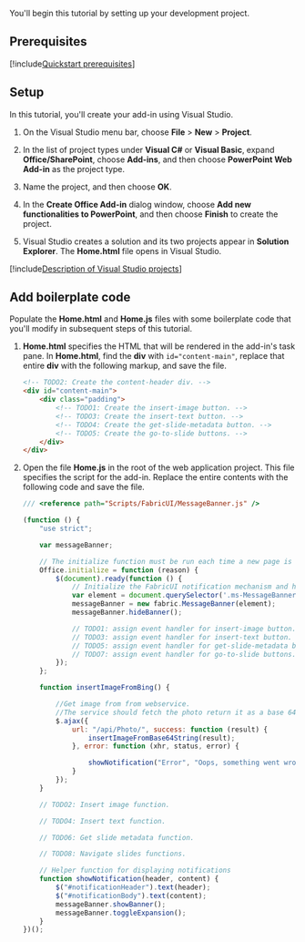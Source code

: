 You'll begin this tutorial by setting up your development project. 

## Prerequisites

[!include[Quickstart prerequisites](../includes/quickstart-vs-prerequisites.md)]

## Setup

In this tutorial, you'll create your add-in using Visual Studio.

1. On the Visual Studio menu bar, choose  **File** > **New** > **Project**.
    
2. In the list of project types under **Visual C#** or **Visual Basic**, expand  **Office/SharePoint**, choose **Add-ins**, and then choose **PowerPoint Web Add-in** as the project type. 

3. Name the project, and then choose **OK**.

4. In the **Create Office Add-in** dialog window, choose **Add new functionalities to PowerPoint**, and then choose **Finish** to create the project.

5. Visual Studio creates a solution and its two projects appear in **Solution Explorer**. The **Home.html** file opens in Visual Studio.

[!include[Description of Visual Studio projects](../includes/quickstart-vs-solution.md)]

## Add boilerplate code 

Populate the **Home.html** and **Home.js** files with some boilerplate code that you'll modify in subsequent steps of this tutorial.

1. **Home.html** specifies the HTML that will be rendered in the add-in's task pane. In **Home.html**, find the **div** with `id="content-main"`, replace that entire **div** with the following markup, and save the file.

    ```html
    <!-- TODO2: Create the content-header div. -->
    <div id="content-main">
        <div class="padding">
            <!-- TODO1: Create the insert-image button. -->
            <!-- TODO3: Create the insert-text button. -->
            <!-- TODO4: Create the get-slide-metadata button. -->
            <!-- TODO5: Create the go-to-slide buttons. -->
        </div>
    </div>
    ```

2. Open the file **Home.js** in the root of the web application project. This file specifies the script for the add-in. Replace the entire contents with the following code and save the file.

    ```javascript
    /// <reference path="Scripts/FabricUI/MessageBanner.js" />

    (function () {
        "use strict";

        var messageBanner;

        // The initialize function must be run each time a new page is loaded.
        Office.initialize = function (reason) {
            $(document).ready(function () {
                // Initialize the FabricUI notification mechanism and hide it
                var element = document.querySelector('.ms-MessageBanner');
                messageBanner = new fabric.MessageBanner(element);
                messageBanner.hideBanner();

                // TODO1: assign event handler for insert-image button.
                // TODO3: assign event handler for insert-text button.
                // TODO5: assign event handler for get-slide-metadata button.
                // TODO7: assign event handler for go-to-slide buttons.
            });
        };

        function insertImageFromBing() {

            //Get image from from webservice. 
            //The service should fetch the photo return it as a base 64 embedded string
            $.ajax({
                url: "/api/Photo/", success: function (result) {
                    insertImageFromBase64String(result);
                }, error: function (xhr, status, error) {

                    showNotification("Error", "Oops, something went wrong.");
                }
            });
        }

        // TODO2: Insert image function. 
    
        // TODO4: Insert text function.

        // TODO6: Get slide metadata function.

        // TODO8: Navigate slides functions.

        // Helper function for displaying notifications
        function showNotification(header, content) {
            $("#notificationHeader").text(header);
            $("#notificationBody").text(content);
            messageBanner.showBanner();
            messageBanner.toggleExpansion();
        }
    })();
    ```

